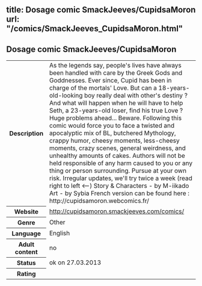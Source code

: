 title: Dosage comic SmackJeeves/CupidsaMoron
url: "/comics/SmackJeeves_CupidsaMoron.html"
---
Dosage comic SmackJeeves/CupidsaMoron
-----------------------------------------

<table class="comicinfo">
<tr>
<th>Description</th><td>As the legends say, people's lives have always been handled with care by the Greek Gods and Goddnesses. Ever since, Cupid has been in charge of the mortals' Love. But can a 18-years-old-looking boy really deal with other's destiny ? And what will happen when he will have to help Seth, a 23-years-old loser, find his true Love ? Huge problems ahead... Beware. Following this comic would force you to face a twisted and apocalyptic mix of BL, butchered Mythology, crappy humor, cheesy moments, less-cheesy moments, crazy scenes, general weirdness, and unhealthy amounts of cakes. Authors will not be held responsible of any harm caused to you or any thing or person surrounding. Pursue at your own risk. Irregular updates, we'll try twice a week (read right to left &lt;--) Story &amp; Characters - by M-iikado Art - by Sybia French version can be found here : http://cupidsamoron.webcomics.fr/</td>
</tr>
<tr>
<th>Website</th><td><a href="http://cupidsamoron.smackjeeves.com/comics/">http://cupidsamoron.smackjeeves.com/comics/</a></td>
</tr>
<tr>
<th>Genre</th><td>Other</td>
</tr>
<tr>
<th>Language</th><td>English</td>
</tr>
<tr>
<th>Adult content</th><td>no</td>
</tr>
<tr>
<th>Status</th><td>ok on 27.03.2013</td>
</tr>
<tr>
<th>Rating</th><td><div class="g-plusone" data-size="standard" data-annotation="bubble"
 data-href="http://cupidsamoron.smackjeeves.com/comics/"></div></td>
</tr>
</table>
<script type="text/javascript">
  (function() {
    var po = document.createElement('script'); po.type = 'text/javascript'; po.async = true;
    po.src = 'https://apis.google.com/js/plusone.js';
    var s = document.getElementsByTagName('script')[0]; s.parentNode.insertBefore(po, s);
  })();
</script>
